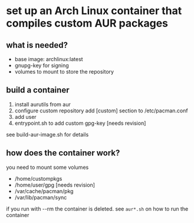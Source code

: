 set up an Arch Linux container that compiles custom AUR packages
================================================================

what is needed?
---------------

* base image: archlinux:latest
* gnupg-key for signing
* volumes to mount to store the repository


build a container
-----------------

 1. install aurutils from aur
 2. configure custom repository
    add [custom] section to /etc/pacman.conf
 3. add user
 4. entrypoint.sh to add custom gpg-key [needs revision]

see build-aur-image.sh for details


how does the container work?
----------------------------

you need to mount some volumes

* /home/custompkgs
* /home/user/gpg [needs revision]
* /var/cache/pacman/pkg
* /var/lib/pacman/sync 


if you run with --rm the container is deleted.
see `aur*.sh` on how to run the container

